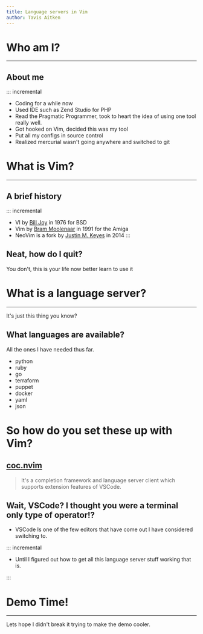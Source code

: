 ```yaml
---
title: Language servers in Vim
author: Tavis Aitken
---
```

# Who am I?

------------------

## About me

::: incremental
* Coding for a while now
* Used IDE such as Zend Studio for PHP
* Read the Pragmatic Programmer, took to heart the idea of using one tool really well.
* Got hooked on Vim, decided this was my tool
* Put all my configs in source control
* Realized mercurial wasn't going anywhere and switched to git

# What is Vim?

------------------

## A brief history

::: incremental
- VI by [Bill Joy](https://en.wikipedia.org/wiki/Vi) in 1976 for BSD
- Vim by [Bram Moolenaar](https://en.wikipedia.org/wiki/Vim_\(text_editor\)) in 1991 for the Amiga
- NeoVim is a fork by [Justin M. Keyes](https://en.wikipedia.org/wiki/Vim_\(text_editor\)#Neovim) in 2014
:::

## Neat, how do I quit?

You don't, this is your life now better learn to use it

# What is a language server?

------------------

It's just this thing you know?

## What languages are available?

All the ones I have needed thus far.

- python
- ruby
- go
- terraform
- puppet
- docker
- yaml
- json


# So how do you set these up with Vim?

## [coc.nvim](https://github.com/neoclide/coc.nvim)

> It's a completion framework and language server client which supports extension features of VSCode.

## Wait, VSCode? I thought you were a terminal only type of operator!?

- VSCode Is one of the few editors that have come out I have considered switching to.

::: incremental

- Until I figured out how to get all this language server stuff working that is.

:::

# Demo Time!

------------------

Lets hope I didn't break it trying to make the demo cooler.


